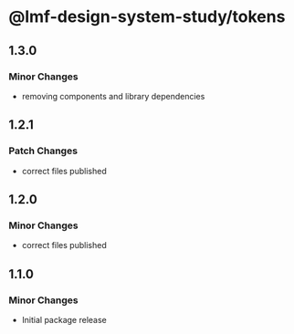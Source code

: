 # @lmf-design-system-study/tokens

## 1.3.0

### Minor Changes

- removing components and library dependencies

## 1.2.1

### Patch Changes

- correct files published

## 1.2.0

### Minor Changes

- correct files published

## 1.1.0

### Minor Changes

- Initial package release
